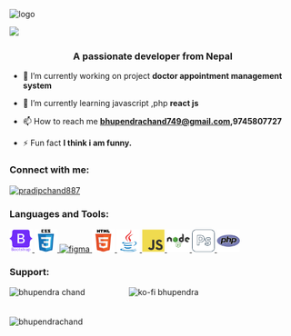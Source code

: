 ![logo](https://github.com/BhupendraChand/BhupendraChand/assets/133785701/c43ffbec-7152-4867-b010-1b106ae6eff1width: '100%')

<style>
  background:url('https://i.gifer.com/GYny.gif');
</style>
 <p>
<image src='https://github.com/Anmol-</img></p>


<image  alt="coding" width="100%" src="[https://camo.githubusercontent.com/19db51af5f90f1b152bc0b9078f5fe97053955be5074f03f17019c70345bdcdb/68747470733a2f2f6d69726f2e6d656469756d2e636f6d2f6d61782f313336302f302a37513379765349765f7430696f4a2d5a2e676966](https://github.com/Anmol-Baranwal/Cool-GIFs-For-GitHub)"></image>

<h1 align="center">Hi 👋, I'm Bhupendra Chand</h1>
<h3 align="center">A passionate developer from Nepal</h3>

- 🔭 I’m currently working on project **doctor appointment management system**

- 🌱 I’m currently learning javascript ,php **react js**

- 📫 How to reach me **bhupendrachand749@gmail.com,9745807727**

- ⚡ Fun fact **I think i am funny.**

<h3 align="left">Connect with me:</h3>
<p align="left">
<a href="https://instagram.com/pradipchand887" target="blank"><img align="center" src="https://raw.githubusercontent.com/rahuldkjain/github-profile-readme-generator/master/src/images/icons/Social/instagram.svg" alt="pradipchand887" height="30" width="40" /></a>
</p>

<h3 align="left">Languages and Tools:</h3>
<p align="left"> <a href="https://getbootstrap.com" target="_blank" rel="noreferrer"> <img src="https://raw.githubusercontent.com/devicons/devicon/master/icons/bootstrap/bootstrap-plain-wordmark.svg" alt="bootstrap" width="40" height="40"/> </a> <a href="https://www.w3schools.com/css/" target="_blank" rel="noreferrer"> <img src="https://raw.githubusercontent.com/devicons/devicon/master/icons/css3/css3-original-wordmark.svg" alt="css3" width="40" height="40"/> </a> <a href="https://www.figma.com/" target="_blank" rel="noreferrer"> <img src="https://www.vectorlogo.zone/logos/figma/figma-icon.svg" alt="figma" width="40" height="40"/> </a> <a href="https://www.w3.org/html/" target="_blank" rel="noreferrer"> <img src="https://raw.githubusercontent.com/devicons/devicon/master/icons/html5/html5-original-wordmark.svg" alt="html5" width="40" height="40"/> </a> <a href="https://www.java.com" target="_blank" rel="noreferrer"> <img src="https://raw.githubusercontent.com/devicons/devicon/master/icons/java/java-original.svg" alt="java" width="40" height="40"/> </a> <a href="https://developer.mozilla.org/en-US/docs/Web/JavaScript" target="_blank" rel="noreferrer"> <img src="https://raw.githubusercontent.com/devicons/devicon/master/icons/javascript/javascript-original.svg" alt="javascript" width="40" height="40"/> </a> <a href="https://nodejs.org" target="_blank" rel="noreferrer"> <img src="https://raw.githubusercontent.com/devicons/devicon/master/icons/nodejs/nodejs-original-wordmark.svg" alt="nodejs" width="40" height="40"/> </a> <a href="https://www.photoshop.com/en" target="_blank" rel="noreferrer"> <img src="https://raw.githubusercontent.com/devicons/devicon/master/icons/photoshop/photoshop-line.svg" alt="photoshop" width="40" height="40"/> </a> <a href="https://www.php.net" target="_blank" rel="noreferrer"> <img src="https://raw.githubusercontent.com/devicons/devicon/master/icons/php/php-original.svg" alt="php" width="40" height="40"/> </a> </p>

<h3 align="left">Support:</h3>
<p><a href="https://www.buymeacoffee.com/bhupendra chand"> <img align="left" src="https://cdn.buymeacoffee.com/buttons/v2/default-yellow.png" height="50" width="210" alt="bhupendra chand" /></a><a href="https://ko-fi.com/ko-fi bhupendra"> <img align="left" src="https://cdn.ko-fi.com/cdn/kofi3.png?v=3" height="50" width="210" alt="ko-fi bhupendra" /></a></p><br><br>

<p><img align="center" src="https://github-readme-stats.vercel.app/api/top-langs?username=bhupendrachand&show_icons=true&locale=en&layout=compact" alt="bhupendrachand" /></p>

